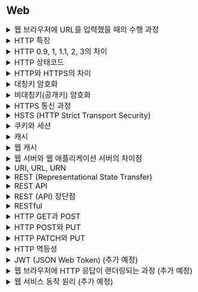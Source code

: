 # Web

<details>
<summary style="font-size:20px">웹 브라우저에 URL을 입력했을 때의 수행 과정</summary>
<div markdown="1">

* 사용자의 PC는 `DHCP 서버`에서 사용자 `자신의 IP 주소`, `가장 가까운 라우터의 IP 주소`, `가장 가까운 DNS서버의 IP 주소`를 받음
* `ARP`를 이용하여 가장 가까운 라우터의 IP 주소로 MAC 주소를 얻음
* 가장 가까운 라우터의 MAC 주소와 IP 주소를 사용해 `DNS` 서버로 쿼리를 전송하고 URL의 `IP 주소`를 응답받음
* `ARP`를 이용하여 목적지의 IP 주소로 MAC 주소를 얻음
* TCP Socket을 통해 웹 서버와 `3-Way Hand Shaking`을 하여 연결
* `HTTP Request`가 TCP Socket을 통해 보내지고, 응답으로 웹페이지의 정보가 사용자의 PC에 전달

#### 참고
* DHCP: IP 주소 및 TCP/IP 설정을 클라이언트에 자동으로 제공하는 프로토콜
* DNS: IP 주소와 도메인의 매핑 정보를 관리하는 프로토콜
* ARP: IP 주소를 물리 주소로 변환하는 프로토콜
* IP 주소: 컴퓨터 마다 부여된 고유의 주소, 변할 수 있음
* MAC 주소: NIC 카드 마다 부여된 네트워크 장비 고유의 주소, 변하지 않음

</div>
</details>


<details>
<summary style="font-size:20px">HTTP 특징</summary>
<div markdown="1">

#### Connectionless
* 클라이언트에서 서버에 요청을 보내면 서버는 클라이언트에 응답을 하고 접속을 끊음

#### Stateless
* HTTP 통신은 요청에 응답하고 접속을 끊기 때문에 클라이언트의 상태정보를 저장하지 않음

</div>
</details>


<details>
<summary style="font-size:20px">HTTP 0.9, 1, 1.1, 2, 3의 차이</summary>
<div markdown="1">

#### HTTP 0.9
* HTTP 헤더가 없음, 상태 코드 없음
* HTML파일만 전송 가능
* GET만 가능
* 하나의 연결당 1요청 1응답 -> 성능 저하, 서버 부하

#### HTTP 1.0
* HTTP 헤더가 생김, 상태 코드 생김
* 응답에서 `content-type`을 통해 HTML 파일 외의 다른 정보 전달 가능
* Short Connection: 하나의 연결에 1요청 1응답 -> 성능 저하, 서버 부하
  * 매 요청마다 TCP 세션을 설정(3-way)하고 종료(4-way)하는 과정 진행

#### HTTP 1.1
* Persistent Connection: 지정한 Timeout 동안 커넥션을 닫지 않는 방식
  * TCP 세션을 설정(3-way) -> N요청/응답 -> 종료(4-way)
  * `connection : keep-alive` 헤더를 응답으로 전송
* 파이프라이닝
  * 1.0: 1요청 -> 1응답, 2요청 -> 2응답, 3요청 -> 3응답
  * 1.1: 1, 2, 3요청 -> 1, 2, 3응답
  * 하나의 커넥션에서 응답을 기다리지 않고 순차적인 여러 요청을 연속으로 전송, 요청 순서에 맞춰 응답을 받음 -> RTT(Round Trip TIme) 감소
* HOL(Head of Line) Blocking: 파이프라이닝의 문제점 -> 먼저 받은 요청이 Block되면 다음 요청도 처리 불가
* 무거운 헤더 구조: 파이프라이닝에서 전송되는 요청들의 헤더/쿠키는 많은 부분이 중복 -> 자원 낭비

#### HTTP 2.0
* 메시지 전송 방식 변화
  * 바이너리 프레이밍 계층 사용: Application 계층에서 요청/응답을 `프레임`으로 전환
  * 스트림 > 메시지 > 프레임
    * 프레임: 통신의 최소 단위
      * 헤더 프레임: HTTP 헤더 저장, Data 프레임: HTTP 응답 저장
    * 메시지: 다수의 프레임, 요청/응답의 단위
    * 스트림: 양방향 통신을 통해 전달되는 한 개 이상의 메시지
* `멀티플렉싱`을 통해 HOL(Head of Line) Blocking 해결 -> 레이턴시 감소
  * 하나의 커넥션에서 여러 스트림 교환 가능
  * 순서를 상관하지 않고 전송, 순서는 스트림 우선순위로 수신측에서 재조합
* HTTP 헤더 압축: 헤더 크기 감축 (Huffman Coding) -> 오버헤드 감소
* Server Push: 클라이언트가 요청 하지 않은 JavaScript, CSS, Font, 이미지 파일 등과 같이 필요하게 될 특정 파일들을 서버에서 HTTP 응답에 함께 전송

#### HTTP 3(QUIC) 
* 헤더 압축(QPACK)
* 전송 계층 프로토콜
* 현재 구글 관련 제품 대부분의 기본 프로토콜: UDP기반
* TCP는 신뢰성을 확보하지만 지연을 줄이기 힘듦. UDP는 공간이 많아 TCP의 지연을 줄이면서 TCP만큼 신뢰성을 보장하도록 개발
* 전송 속도 향상: 첫 연결 설정에서 필요한 정보와 함께 데이터 전송 -> 연결 성공시 설정을 캐싱하여 다음 연결 때 바로 성립 가능
* Connection UUID: 고유한 식별자로 서버와 연결 -> 커넥션 재수립 필요X
* 독립 스트림 -> 향상된 멀티플렉싱

</div>
</details>


<details>
<summary style="font-size:20px">HTTP 상태코드</summary>
<div markdown="1">

* 1XX: 정보 응답으로 서버는 요청을 받았고 클라이언트는 작업을 계속 진행하라는 의미
* 2xx: 요청과 응답에 성공
* 3xx: 리다이렉션 응답으로 추가 작업이 필요하다는 의미(클라이언트를 새로운 URL로 이동)
  * 301(Moved Permanently): 요청한 자원의 URL이 변경됨, 새로운 URL이 응답에 있을 수도 있음
  * 302(Found): 요청한 자원의 URL이 일시적으로 변경됨, 새롭게 변경된 URL이 나중에 만들어질 수도 있어 클라이언트는 동일한 URI로 요청해야 함
* 4xx: 클라이언트 에러 응답
  * 401(Unauthorized): 클라이언트는 요청에 대한 응답을 받기위해 인증이 필요
  * 403(Forbidden): 클라이언트는 자원에 접근할 권리가 없음, 401과 다르게 서버가 클라이언트가 누구인지 알 고 있음
* 5xx: 서버 에러 응답

</div>
</details>


<details>
<summary style="font-size:20px">HTTP와 HTTPS의 차이</summary>
<div markdown="1">

* 웹 브라우저와 웹 서버가 통신하기 위한 프로토콜

#### HTTP
* 평문 통신이기 때문에 `도청`과 `변조`가 가능
* 통신 상대를 특정하지 않기 때문에`위장`이 가능

#### HTTPS (HTTP Secure)
* HTTP에 SSL/TLS 기반의 Secure Socket을 활용한 프로토콜
* 웹 브라우저와 웹 서버가 각각 키를 가지며 `그 키를 통해 암호화/복호화하여 HTTP통신`을 하기 때문에 클라이언트와 서버만이 데이터를 열람 가능

</div>
</details>


<details>
<summary style="font-size:20px">대칭키 암호화</summary>
<div markdown="1">

#### 정의 
* 하나의 키로 암/복호화를 모두 하는 방식

#### 장단점
* 암호화 연산 속도가 빠르기 때문에 효율적인 암호 시스템을 구축할 수 있음
* 키 전달 및 관리에 어려움: 데이터를 보낼 때, 암호키도 함께 전송하는데 암호키 자체는 암호화가 되지 않은 평문으로 분실하거나 타인에게 노출되면 보안에 매우 취약

</div>
</details>


<details>
<summary style="font-size:20px">비대칭키(공개키) 암호화</summary>
<div markdown="1">

#### 정의 
* 암/복호화를 하는 키를 분리한 방식
* 대칭키 암호화 방식의 키 전달의 취약점을 해결하기 위해 나온 방법
* 비공개키(개인키)는 자신만이 소유하여 사용, 공개키는 타인에게 공개

#### 장단점
* 대칭키 암호화 방식의 키 전달 문제를 해결
* 암/복호화를 위해 복잡한 연산을 수행해 속도가 느림

</div>
</details>


<details>
<summary style="font-size:20px">HTTPS 통신 과정</summary>
<div markdown="1">

* SSL/TLS Handshaking이라고 함

#### 과정
* Client Hello: 웹 브라우저가 웹 서버에 접속
* Server Hello: 웹 서버는 인증서를 웹 브라우저에게 전송 -> 인증서: 인증기관의 `개인키`로 암호화된 `사이트의 정보`와 웹 서버의 `공개키`가 있음
* 웹 브라우저는 이미 가지고 있는 인증기관의 `공개키`로 웹 서버에서 받은 인증서를 `복호화` 해서 확인
* 웹 브라우저는 실제 데이터의 암호화에 사용될 `대칭키`를 생성, 인증서에서 꺼낸 웹 서버의 `공개키`로 `암호화` 해서 웹 서버로 전송
* 웹 서버는 자신의 `개인키`로 웹 브라우저가 보내온 `대칭키`를 `복호화` 해서 얻음 (비대칭키 암호화)
* 해당 `대칭키`로 데이터를 암호화해서 주고 받음
 
#### 참고 1
##### 인증기관 (Certification Authority, CA)
* 인증기관으로부터 공인인증서를 발급받아 서버에 설치해야 HTTPS 통신 가능
* 웹 서비스 제공자는 자신의 공개키와 개인키를 생성, `공개키를 인증기관에 보냄`
* 인증기관은 공개키, 유효기간 등 정보를 포함하여 `인증기관의 개인키로 전자서명한 인증서를 발급`
* 웹 서버는 인증서와 개인키를 가지게 되어 HTTPS 통신을 할 수 있게 됨
* 클라이언트에는 여러 인증기관의 공개키와 인증서가 이미 설치되어 있음
* 웹 서버와 통신 시, 인증기관의 `개인키`로 서명된 인증서를 클라이언트가 받으면 인증기관의 `공개키`로 복호화 가능

#### 참고 2
* SSL을 사용하면 `https://` 를 사용하여 웹서버에 접근
* 대칭키: 실제 데이터 암호화 방식
* 공개키: 대칭키를 공유하기 위해 사용

</div>
</details>


<details>
<summary style="font-size:20px">HSTS (HTTP Strict Transport Security)</summary>
<div markdown="1">

#### 정의
* Web Site에 접속할 때, 강제적으로 `HTTPS Protocol`로만 접속하게 하는 기능
* 브라우저는 HTTPS를 사용해야 하는 웹 사이트의 목록(HSTS List)을 만들고 이것을 사용
* 일정시간 (max-age, HSTS 리스트에 존속하는 시간) 동안 HSTS 응답을 한 웹사이트에 대해서 https 접속을 강제화

#### 사용 목적
* SSL Stripping 공격(중간자 공격)을 방지하기 위해 사용
* 사용자가 HTTPS를 지원하는 사이트에 HTTP로 접속 했을 때, 중간자 공격에 의해 HTTP 통신을 하게 되어 공격자에게 정보가 노출되는 것을 방지

</div>
</details>


<details>
<summary style="font-size:20px">쿠키와 세션</summary>
<div markdown="1">

* HTTP 통신에서 Connectionless, Stateless 보완

#### 쿠키
* `클라이언트의 로컬(브라우저)`에 저장되는 `키와 값`이 들어있는 `작은` 텍스트 파일
* 보안에 나쁨: 파일로 저장해 탈취와 변조 가능, 응답/요청 시에 스니핑 위험이 있음
* 브라우저를 종료해도 파일로 남음
* 파일에서 읽어 속도 빠름

#### 세션
* 일정 시간동안 `같은 브라우저`에서 들어오는 요구를 하나의 상태로 보고 그 상태를 객체로 `서버`에 `제한 없는` 파일로 저장하는 기술
* 보안에 좋음: `sessionid`를 통해 데이터를 구분하여 처리하여 보안이 좋음
* 브라우저 종료 시, 세션 삭제
* 요청마다 서버에서 처리해 느림

#### 쿠키의 동작 과정
* 클라이언트가 서버에 요청
* 서버는 `HTTP 응답 헤더`에 `set-cookie` 헤더를 추가하여 응답 -> 클라이언트는 쿠키 저장
* 이후, 클라이언트는 전달받은 `쿠키`를 자동으로 요청헤더에 추가하여 요청(브라우저가 자동으로 추가)
* 서버에서 쿠키를 참고하여 로직 수행

#### 세션의 동작 과정
* 클라이언트가 서버에 요청
* 서버는 `세션`에 클라이언트에 대한 데이터를 저장하고 `HTTP 응답 헤더`에 `sessionid`를 추가하여 응답
* 클라이언트는 이후 서버에 요청할 때 전달받은 `세션 쿠키`를 자동으로 요청헤더에 추가하여 요청
* 서버에서 `sessionid`를 참고하여 로직 수행

</div>
</details>


<details>
<summary style="font-size:20px">캐시</summary>
<div markdown="1">

* 이미지나 css, js파일 등을` 브라우저나 서버 앞 단에 저장`해놓고 사용하는 것
* 같은 자원을 로드(load)해야할 때, 해당 자원을 다시 불러오지 않고 캐시되어 있는 자원을 써서 클라이언트 자원을 절약
* 캐시에 있는 것을 재사용하기 때문에 경우에 따라 변경된 자원을 참조할 수 없는 경우가 생김

</div>
</details>


<details>
<summary style="font-size:20px">웹 캐시</summary>
<div markdown="1">

* 대부분의 브라우저에서는 `HTTP 헤더`에 캐시 구현이 포함되어 있어서 웹 캐시를 구현
* 응답 헤더의 `Last-Modified`, Etag, Expires, Cache-Control 항목 등과 같은 여러 부분의 여러 개의 태그를 통해서 캐싱

#### Cache-Control: HTTP 헤더를 통해 캐싱 정책을 정의
* `no-cache`: 캐시를 사용하기 전에 서버에 캐시를 사용해도 되는지 재검증 요청
* `no-store`: 캐싱하지 않음

#### Last-Modified, If-Modified-Since
* 브라우저는 최초 응답 시 받은 `Last-Modified` 값을 `If-Modified-Since` 헤더에 포함 시켜 페이지를 요청
* 서버는 요청 파일의 수정 시간을 `If-Modified-Since`값과 비교하여 동일하다면 `304 Not Modified`로 응답하고 다르다면` 200 OK`
* 브라우저는 응답 코드가 304인 경우 `캐시`에서 페이지를 로드하고 200이라면 새로 다운받은 후, `Last-Modified` 값을 갱신

#### Etag, If-None-Match
* 브라우저는 최초 응답 시 받은 `Etag` 값을 `If-None-Match` 헤더에 포함 시켜 페이지를 요청
* 서버는 요청 파일의 `Etag` 값을 `If-None-Match` 값과 비교하여 동일하다면 `304 Not Modified`로 응답하고 다르다면 `200 OK`와 함께 새로운 `Etag` 값을 응답 헤더에 전송
* 브라우저는 응답 코드가 304인 경우 `캐시`에서 페이지를 로드하고 200이라면 새로 다운받은 후, `Etag` 값을 갱신

#### Expires
* 브라우저는 최초 응답 시 받은 `Expires` 시간을 비교하여 기간 내라면 서버를 거치지 않고 바로 캐시에서 페이지를 로드

</div>
</details>


<details>
<summary style="font-size:20px">웹 서버와 웹 애플리케이션 서버의 차이점</summary>
<div markdown="1">

#### 웹 서버
* Http 프로토콜을 기반으로, 클라이언트의 요청을 처리하는 서버
* `정적 컨텐츠`만 처리하는 고성능 서버

#### 웹 애플리케이션 서버
* 보통 웹서버 뒤에서 DB 조회 및 다양한 로직 처리 요구 시, `동적 컨텐츠`를 처리하는 서버

</div>
</details>


<details>
<summary style="font-size:20px">URI, URL, URN</summary>
<div markdown="1">

#### URI(Uniform Resource Identifier)
* 자원을 고유하게` 식별`하고 `위치`를 지정하는 통합 자원 식별자
* URL, URN 두 가지 형태 존재
* 인터넷 프로토콜을 명시함
* 예시: http://www.naver.com

#### URL(Uniform Resource Location)
* 특정 서버의 한 리소스에 대한 구체적인 `위치`
* 자원의 위치와 접근 방법을 분명히 알려줌
* 예시: http://test.com/test/test.pdf 는 test.com서버에서 test폴더안의 test.pdf 파일을 요청

#### URN(Uniform Resource Name)
* 자원의 위치와 독립적인 `이름`
* URL이 변경되면 기존의 객체를 찾을 수 없다는 URL의 한계를 극복하기 위해 사용
* 예시: urn:2.19.222

</div>
</details>


<details>
<summary style="font-size:20px">REST (Representational State Transfer)</summary>
<div markdown="1">

* 자원을 `이름(표현)`으로 구분하여 자원의 `상태(정보)`를 주고 받는 것
* `HTTP URI`를 통해 자원을 구분하고 `HTTP Method(POST, GET, PUT, DELETE)`를 통해 해당 자원에 대한 `CRUD` 연산을 적용

#### REST가 필요한 이유
* 다양한 클라이언트(다양한 브라우저, AOS, IOS)의 등장으로 멀티 플랫폼에 대한 지원

#### REST 구성 요소
* 자원(Resource): URI
* 행위(Verb): HTTP Method
* 표현(Representation): JSON, XML

#### REST 특징
* 서버-클라이언트 구조
* Stateless (무상태): HTTP는 Stateless해 서버가 클라이언트의 상태를 저장하지 않음
* Cacheable (캐시 처리 가능): HTTP 프로토콜의 기존 인프라를 활용해 캐싱 가능

</div>
</details>


<details>
<summary style="font-size:20px">REST API</summary>
<div markdown="1">

* `REST API`는 `REST 기반의 규칙들을 지켜서 설계된 API`

#### 설계 원칙
* 자원에 대한 정보는 `명사`로 표현하고 자원에 대한 행위는 `HTTP 메소드`로 표현
  * URI에 `HTTP 메소드`, `동사`를 포함하지 않음
* `/(슬래시)`를 `계층`관계를 나타내는데 사용하되 마지막 문자에 `/`를 포함하지 않음
* `소문자`와 `-(하이픈)`를 사용
  * 대소문자에 따라 다른 자원으로 인식될 수 있음
  * 밑줄(_)은 사용하지 않음
* 브라우저는 form-data 형식의 submit 으로 보내고 서버에서는 json 형태로 보내는 식의 분리보다는 둘 다 form-data 형식으로 보내든 하나로 통일
</div>
</details>


<details>
<summary style="font-size:20px">REST (API) 장단점</summary>
<div markdown="1">

#### 장점
* HTTP를 사용하므로 웹 인프라를 그대로 이용 가능 (별도의 인프라 필요 없음)
* HTTP 표준 프로토콜을 따르는 모든 플랫폼에서 사용 가능
* MSA에 적합하여 재사용에서 이점이 존재

#### 단점
* 명확한 표준이 존재하지 않아 사람마다 다르게 해석하고 사용할 수 있음
* HTTP를 사용하므로 HTTP 통신 모델에 제약적
* 사용 가능한 메소드가 제한적

</div>
</details>


<details>
<summary style="font-size:20px">RESTful</summary>
<div markdown="1">

* `REST 원리를 따르는 시스템`을 나타내기 위해 사용하는 용어
* RESTful한 API를 구현하는 목적은 성능 향상이 아니라 `일관적인 컨벤션`을 통한 API의 이해도 및 호환성을 높이는 것

#### RESTful 하지 못한 경우
* 모든 CRUD 연산을 POST로 처리하는 API
* URI에 Resource, Id 외의 정보가 들어가는 경우

</div>
</details>


<details>
<summary style="font-size:20px">HTTP GET과 POST</summary>
<div markdown="1">

#### GET
* 자원을 `조회`하는 메소드
* `URL의 파라미터`로 전달되어 `길이 제한`이 있어 많은 데이터 전송 불가

#### POST
* 자원을 `생성`하는 메소드
* `HTTP Request Message의 Body`에 담겨 전달되어 길이 제한 없음

#### 공통점
* 서버로 데이터를 전송할 수 있음

</div>
</details>


<details>
<summary style="font-size:20px">HTTP POST와 PUT</summary>
<div markdown="1">

#### POST
* 자원을 `생성`하는 메소드
* 같은 요청을 반복할 경우, 새로운 자원을 계속 생성
* 멱등X

#### PUT
* 자원을 `생성 및 수정`하는 메소드
* 자원의 `식별자`를 이미 알고있는 상태 -> request message와 함께 넘어온 식별자의 자원을 만드는 것
* 같은 요청을 반복할 경우, 처음에는 자원이 없기 때문에 생성되고 그 이후는 생성되지 않음
* 멱등

#### POST 요청 예시

* 아래 요청을 2번 반복할 경우
```
POST /new
{
  "name": "고양이",
  "grade": 1
}
```

* 식별자가 다른 2개의 자원 생성
```
{ "id": 1, "name": "고양이", "grade": 1 }
{ "id": 2, "name": "고양이", "grade": 1 }
```

#### PUT 요청 예시

* 아래 요청을 2번 이상 반복할 경우
* POST와 다르게 요청에 식별자 포함
```
PUT /new/3
{
  "name": "강아지",
  "grade": 2
}
```
* 처음에는 자원이 없기 때문에 생성되고, 그 이후는 생성되지 않음
```
{ "id": 3, "name": "강아지", "grade": 2 }
```

</div>
</details>


<details>
<summary style="font-size:20px">HTTP PATCH와 PUT</summary>
<div markdown="1">

#### PATCH
* 자원의 `일부분을 수정`할 경우

#### PUT
* 자원 `전체를 수정/생성`할 경우
* 요청을 보내지 않은 필드는 `DEFAULT` 값으로 변경되므로 요청 시에 모든 필드를 전송해야 됨

</div>
</details>


<details>
<summary style="font-size:20px">HTTP 멱등성</summary>
<div markdown="1">

* 같은 요청을 반복하는 경우, 모든 요청에 따른 `서버의 상태가 같아야` 함
* 안전한 메소드(GET, 서버의 상태 변경X)는 서버의 상태를 변경시키지 않음
* 멱등한 메소드(PUT, DELETE, GET)는 서버의 상태를 변경시킬 수도 있고 아닐 수도 있음
* POST는 멱등이 아니면서 안전하지도 않음

</div>
</details>


<details>
<summary style="font-size:20px">JWT (JSON Web Token) (추가 예정)</summary>
<div markdown="1">

* `Json` 포맷을 이용하여 사용자에 대한 속성을 저장하는 Claim 기반의 Web Token
* Header, Payload, Signature로 구성
* 세션은 사용자의 수 만큼 서버 메모리를 차지하기 때문에, 최근에는 세션의 문제를 보완한 토큰 기반의 인증방식을 사용하는 추세

</div>
</details>


<details>
<summary style="font-size:20px">웹 브라우저에 HTTP 응답이 랜더링되는 과정 (추가 예정)</summary>
<div markdown="1">

</div>
</details>


<details>
<summary style="font-size:20px">웹 서비스 동작 원리 (추가 예정)</summary>
<div markdown="1">

* 헬로 월드가 출력되는 방법
* 클라이언트와 서버의 요청과 응답
* 브라우저가 클라이언트, 스프링 부트가 서버
* 로컬호스트의 8080포트에 톰캣이 수행

</div>
</details>
